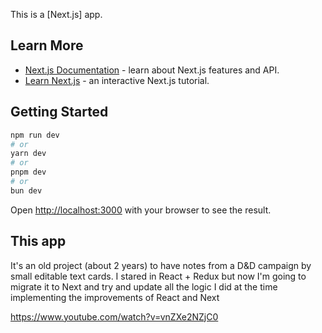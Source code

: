 This is a [Next.js] app.
## Learn More
- [Next.js Documentation](https://nextjs.org/docs) - learn about Next.js features and API.
- [Learn Next.js](https://nextjs.org/learn) - an interactive Next.js tutorial.
## Getting Started
```bash
npm run dev
# or
yarn dev
# or
pnpm dev
# or
bun dev
```
Open [http://localhost:3000](http://localhost:3000) with your browser to see the result.

## This app
  It's an old project (about 2 years) to have notes from a D&D campaign by small editable text cards.
  I stared in React + Redux but now I'm going to migrate it to Next and try and update all the logic I did at the time implementing the improvements of React and Next

  https://www.youtube.com/watch?v=vnZXe2NZjC0
